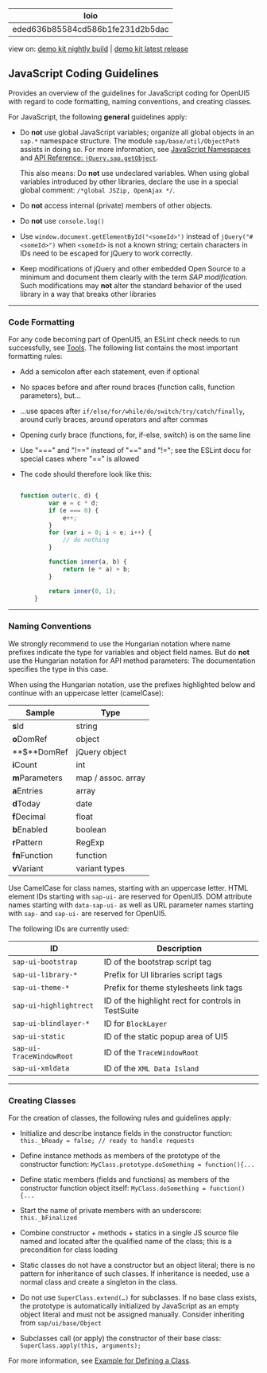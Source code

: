 <!-- loioeded636b85584cd586b1fe231d2b5dac -->

| loio |
| -----|
| eded636b85584cd586b1fe231d2b5dac |

<div id="loio">

view on: [demo kit nightly build](https://openui5nightly.hana.ondemand.com/#/topic/eded636b85584cd586b1fe231d2b5dac) | [demo kit latest release](https://openui5.hana.ondemand.com/#/topic/eded636b85584cd586b1fe231d2b5dac)</div>

## JavaScript Coding Guidelines

Provides an overview of the guidelines for JavaScript coding for OpenUI5 with regard to code formatting, naming conventions, and creating classes.

For JavaScript, the following **general** guidelines apply:

-   Do **not** use global JavaScript variables; organize all global objects in an `sap.*` namespace structure. The module `sap/base/util/ObjectPath` assists in doing so. For more information, see [JavaScript Namespaces](JavaScript_Namespaces_5a978fe.md) and [API Reference: `jQuery.sap.getObject`](https://openui5.hana.ondemand.com/#/api/jQuery.sap/methods/jQuery.sap.getObject). 

    This also means: Do **not** use undeclared variables. When using global variables introduced by other libraries, declare the use in a special global comment: `/*global JSZip, OpenAjax */`.

-   Do **not** access internal \(private\) members of other objects.

-   Do **not** use `console.log()`

-   Use `window.document.getElementById("<someId>")` instead of `jQuery("#<someId>")` when `<someId>` is not a known string; certain characters in IDs need to be escaped for jQuery to work correctly.

-   Keep modifications of jQuery and other embedded Open Source to a minimum and document them clearly with the term *SAP modification*. Such modifications may **not** alter the standard behavior of the used library in a way that breaks other libraries


***

### Code Formatting

For any code becoming part of OpenUI5, an ESLint check needs to run successfully, see [Tools](Tools_41de83f.md). The following list contains the most important formatting rules:

-   Add a semicolon after each statement, even if optional

-   No spaces before and after round braces \(function calls, function parameters\), but…

-   …use spaces after `if/else/for/while/do/switch/try/catch/finally`, around curly braces, around operators and after commas

-   Opening curly brace \(functions, for, if-else, switch\) is on the same line

-   Use "===" and "!==" instead of "==" and "!="; see the ESLint docu for special cases where "==" is allowed

-   The code should therefore look like this:

    ``` js
    
    function outer(c, d) {
            var e = c * d;
            if (e === 0) {
                e++;
            }
            for (var i = 0; i < e; i++) {
                // do nothing
            }
    
            function inner(a, b) {
                return (e * a) + b;
            }
    
            return inner(0, 1);
        }
    
    ```


***

### Naming Conventions

We strongly recommend to use the Hungarian notation where name prefixes indicate the type for variables and object field names. But do **not** use the Hungarian notation for API method parameters: The documentation specifies the type in this case.

When using the Hungarian notation, use the prefixes highlighted below and continue with an uppercase letter \(camelCase\):

|Sample|Type|
|------|----|
|**s**Id|string|
|**o**DomRef|object|
|**$**DomRef|jQuery object|
|**i**Count|int|
|**m**Parameters|map / assoc. array|
|**a**Entries|array|
|**d**Today|date|
|**f**Decimal|float|
|**b**Enabled|boolean|
|**r**Pattern|RegExp|
|**fn**Function|function|
|**v**Variant|variant types|

Use CamelCase for class names, starting with an uppercase letter. HTML element IDs starting with `sap-ui-` are reserved for OpenUI5. DOM attribute names starting with `data-sap-ui-` as well as URL parameter names starting with `sap-` and `sap-ui-` are reserved for OpenUI5.

The following IDs are currently used:

|ID|Description|
|--|-----------|
|`sap-ui-bootstrap`|ID of the bootstrap script tag|
|`sap-ui-library-*`|Prefix for UI libraries script tags|
|`sap-ui-theme-*`|Prefix for theme stylesheets link tags|
|`sap-ui-highlightrect`|ID of the highlight rect for controls in TestSuite|
|`sap-ui-blindlayer-*`|ID for `BlockLayer`|
|`sap-ui-static`|ID of the static popup area of UI5|
|`sap-ui-TraceWindowRoot`|ID of the `TraceWindowRoot`|
|`sap-ui-xmldata`|ID of the `XML Data Island`|

***

### Creating Classes

For the creation of classes, the following rules and guidelines apply:

-   Initialize and describe instance fields in the constructor function: `this._bReady = false; // ready to handle requests`

-   Define instance methods as members of the prototype of the constructor function: `MyClass.prototype.doSomething = function(){...`

-   Define static members \(fields and functions\) as members of the constructor function object itself: `MyClass.doSomething = function(){...`

-   Start the name of private members with an underscore: `this._bFinalized`

-   Combine constructor + methods + statics in a single JS source file named and located after the qualified name of the class; this is a precondition for class loading

-   Static classes do not have a constructor but an object literal; there is no pattern for inheritance of such classes. If inheritance is needed, use a normal class and create a singleton in the class.

-   Do not use `SuperClass.extend(…)` for subclasses. If no base class exists, the prototype is automatically initialized by JavaScript as an empty object literal and must not be assigned manually. Consider inheriting from `sap/ui/base/Object`

-   Subclasses call \(or apply\) the constructor of their base class: `SuperClass.apply(this, arguments);`


For more information, see [Example for Defining a Class](Example_for_Defining_a_Class_f6fba4c.md).

